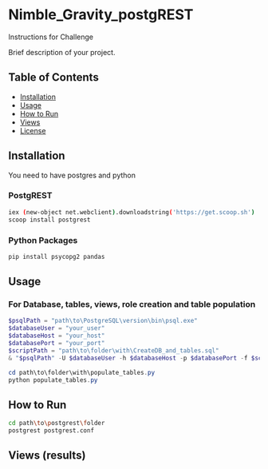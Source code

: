 # Nimble_Gravity_postgREST
Instructions for Challenge

Brief description of your project.

## Table of Contents

- [Installation](#installation)
- [Usage](#usage)
- [How to Run](#how-to-run)
- [Views](#views)
- [License](#license)

## Installation
You need to have postgres and python

### PostgREST
```bash
iex (new-object net.webclient).downloadstring('https://get.scoop.sh')
scoop install postgrest
```

### Python Packages

```bash
pip install psycopg2 pandas
```

## Usage
### For Database, tables, views, role creation and table population
```powershell
$psqlPath = "path\to\PostgreSQL\version\bin\psql.exe"
$databaseUser = "your_user"
$databaseHost = "your_host"
$databasePort = "your_port"
$scriptPath = "path\to\folder\with\CreateDB_and_tables.sql"
& "$psqlPath" -U $databaseUser -h $databaseHost -p $databasePort -f $scriptPath

cd path\to\folder\with\populate_tables.py
python populate_tables.py

```

## How to Run
```bash
cd path\to\postgrest\folder
postgrest postgrest.conf
```
## Views (results)
